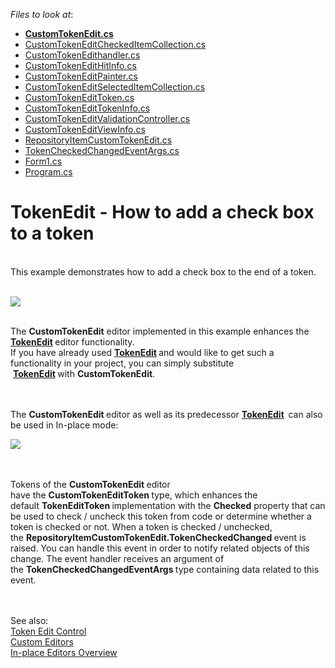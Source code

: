 <!-- default file list -->
*Files to look at*:

* **[CustomTokenEdit.cs](./CS/TokenEdit_Glyph_InEndOfToken/CustomTokenEdit/CustomTokenEdit.cs)**
* [CustomTokenEditCheckedItemCollection.cs](./CS/TokenEdit_Glyph_InEndOfToken/CustomTokenEdit/CustomTokenEditCheckedItemCollection.cs)
* [CustomTokenEdithandler.cs](./CS/TokenEdit_Glyph_InEndOfToken/CustomTokenEdit/CustomTokenEdithandler.cs)
* [CustomTokenEditHitInfo.cs](./CS/TokenEdit_Glyph_InEndOfToken/CustomTokenEdit/CustomTokenEditHitInfo.cs)
* [CustomTokenEditPainter.cs](./CS/TokenEdit_Glyph_InEndOfToken/CustomTokenEdit/CustomTokenEditPainter.cs)
* [CustomTokenEditSelectedItemCollection.cs](./CS/TokenEdit_Glyph_InEndOfToken/CustomTokenEdit/CustomTokenEditSelectedItemCollection.cs)
* [CustomTokenEditToken.cs](./CS/TokenEdit_Glyph_InEndOfToken/CustomTokenEdit/CustomTokenEditToken.cs)
* [CustomTokenEditTokenInfo.cs](./CS/TokenEdit_Glyph_InEndOfToken/CustomTokenEdit/CustomTokenEditTokenInfo.cs)
* [CustomTokenEditValidationController.cs](./CS/TokenEdit_Glyph_InEndOfToken/CustomTokenEdit/CustomTokenEditValidationController.cs)
* [CustomTokenEditViewInfo.cs](./CS/TokenEdit_Glyph_InEndOfToken/CustomTokenEdit/CustomTokenEditViewInfo.cs)
* [RepositoryItemCustomTokenEdit.cs](./CS/TokenEdit_Glyph_InEndOfToken/CustomTokenEdit/RepositoryItemCustomTokenEdit.cs)
* [TokenCheckedChangedEventArgs.cs](./CS/TokenEdit_Glyph_InEndOfToken/CustomTokenEdit/TokenCheckedChangedEventArgs.cs)
* [Form1.cs](./CS/TokenEdit_Glyph_InEndOfToken/Form1.cs)
* [Program.cs](./CS/TokenEdit_Glyph_InEndOfToken/Program.cs)
<!-- default file list end -->
# TokenEdit - How to add a check box to a token


<p><br>This example demonstrates how to add a check box to the end of a token.</p>
<br><img src="https://raw.githubusercontent.com/DevExpress-Examples/tokenedit-how-to-add-a-check-box-to-a-token-t315168/15.1.8+/media/f444211d-abe7-11e5-80bf-00155d62480c.png"><br><br>
<p>The <strong>CustomTokenEdit</strong> editor implemented in this example enhances the <a href="https://documentation.devexpress.com/#WindowsForms/CustomDocument17088"><strong>TokenEdit</strong></a><strong> </strong>editor functionality.<br>If you have already used <a href="https://documentation.devexpress.com/#WindowsForms/CustomDocument17088"><strong>TokenEdit</strong></a><strong> </strong>and would like to get such a functionality in your project, you can simply substitute  <a href="https://documentation.devexpress.com/#WindowsForms/CustomDocument17088"><strong>TokenEdit</strong></a><strong> </strong>with <strong>CustomTokenEdit</strong>.<br><br><br></p>
<p>The <strong>CustomTokenEdit </strong>editor as well as its predecessor <a href="https://documentation.devexpress.com/#WindowsForms/CustomDocument17088"><strong>TokenEdit</strong></a><strong> </strong><strong> </strong>can also be used in In-place mode:</p>
<img src="https://raw.githubusercontent.com/DevExpress-Examples/tokenedit-how-to-add-a-check-box-to-a-token-t315168/15.1.8+/media/836600b8-abed-11e5-80bf-00155d62480c.png"><br><br><br>
<p>Tokens of the <strong>CustomTokenEdit </strong>editor have the <strong>CustomTokenEditToken </strong>type, which enhances the default <strong>TokenEditToken </strong>implementation with the <strong>Checked</strong> property that can be used to check / uncheck this token from code or determine whether a token is checked or not. When a token is checked / unchecked, the <strong>RepositoryItemCustomTokenEdit.TokenCheckedChanged </strong>event is raised. You can handle this event in order to notify related objects of this change. The event handler receives an argument of the <strong>TokenCheckedChangedEventArgs </strong>type containing data related to this event. </p>
<br><br>See also:<br><a href="https://documentation.devexpress.com/#WindowsForms/CustomDocument17088">Token Edit Control</a><br><a href="https://documentation.devexpress.com/#WindowsForms/CustomDocument4716">Custom Editors</a><br><a href="https://documentation.devexpress.com/#WindowsForms/CustomDocument745">In-place Editors Overview</a>

<br/>


